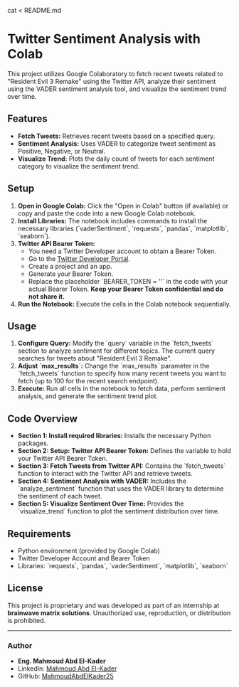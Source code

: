 cat <<EOF > README.md
# Twitter Sentiment Analysis with Colab

This project utilizes Google Colaboratory to fetch recent tweets related to "Resident Evil 3 Remake" using the Twitter API, analyze their sentiment using the VADER sentiment analysis tool, and visualize the sentiment trend over time.

## Features

- **Fetch Tweets:** Retrieves recent tweets based on a specified query.
- **Sentiment Analysis:** Uses VADER to categorize tweet sentiment as Positive, Negative, or Neutral.
- **Visualize Trend:** Plots the daily count of tweets for each sentiment category to visualize the sentiment trend.

## Setup

1. **Open in Google Colab:** Click the "Open in Colab" button (if available) or copy and paste the code into a new Google Colab notebook.
2. **Install Libraries:** The notebook includes commands to install the necessary libraries (\`vaderSentiment\`, \`requests\`, \`pandas\`, \`matplotlib\`, \`seaborn\`).
3. **Twitter API Bearer Token:**
    - You need a Twitter Developer account to obtain a Bearer Token.
    - Go to the [Twitter Developer Portal](https://developer.twitter.com/en).
    - Create a project and an app.
    - Generate your Bearer Token.
    - Replace the placeholder \`BEARER_TOKEN = ''\` in the code with your actual Bearer Token. **Keep your Bearer Token confidential and do not share it.**
4. **Run the Notebook:** Execute the cells in the Colab notebook sequentially.

## Usage

1. **Configure Query:** Modify the \`query\` variable in the \`fetch_tweets\` section to analyze sentiment for different topics. The current query searches for tweets about "Resident Evil 3 Remake".
2. **Adjust \`max_results\`:** Change the \`max_results\` parameter in the \`fetch_tweets\` function to specify how many recent tweets you want to fetch (up to 100 for the recent search endpoint).
3. **Execute:** Run all cells in the notebook to fetch data, perform sentiment analysis, and generate the sentiment trend plot.

## Code Overview

- **Section 1: Install required libraries:** Installs the necessary Python packages.
- **Section 2: Setup: Twitter API Bearer Token:** Defines the variable to hold your Twitter API Bearer Token.
- **Section 3: Fetch Tweets from Twitter API:** Contains the \`fetch_tweets\` function to interact with the Twitter API and retrieve tweets.
- **Section 4: Sentiment Analysis with VADER:** Includes the \`analyze_sentiment\` function that uses the VADER library to determine the sentiment of each tweet.
- **Section 5: Visualize Sentiment Over Time:** Provides the \`visualize_trend\` function to plot the sentiment distribution over time.

## Requirements

- Python environment (provided by Google Colab)
- Twitter Developer Account and Bearer Token
- Libraries: \`requests\`, \`pandas\`, \`vaderSentiment\`, \`matplotlib\`, \`seaborn\`

## License
This project is proprietary and was developed as part of an internship at **brainwave matrix solutions**. Unauthorized use, reproduction, or distribution is prohibited.

---

### Author
- **Eng. Mahmoud Abd El-Kader**
- LinkedIn: [Mahmoud Abd El-Kader](https://www.linkedin.com/in/mahmoud-abd-el-kader-66a6a8308/)
- GitHub: [MahmoudAbdElKader25](https://github.com/MahmoudAbdElKader25)

